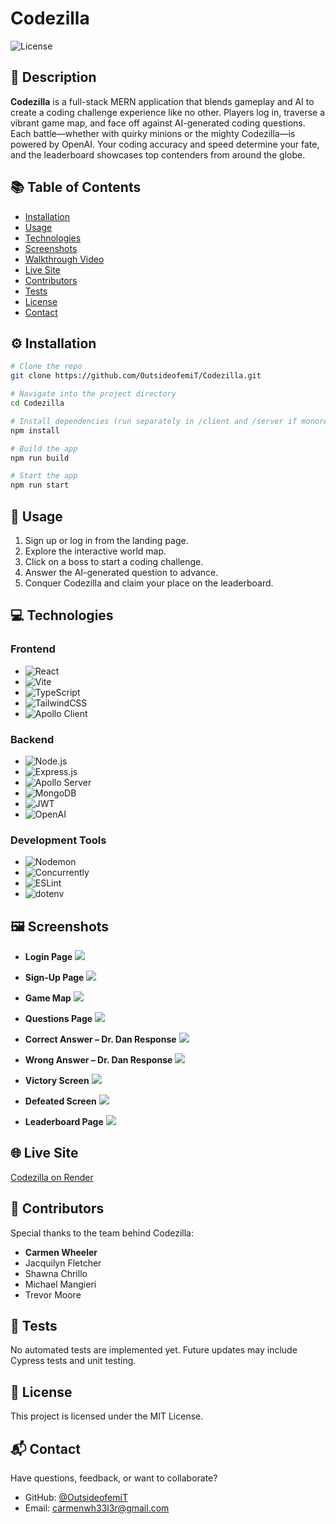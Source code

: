 # Codezilla
![License](https://img.shields.io/badge/License-MIT-blue.svg)

## 🧠 Description
**Codezilla** is a full-stack MERN application that blends gameplay and AI to create a coding challenge experience like no other. Players log in, traverse a vibrant game map, and face off against AI-generated coding questions. Each battle—whether with quirky minions or the mighty Codezilla—is powered by OpenAI. Your coding accuracy and speed determine your fate, and the leaderboard showcases top contenders from around the globe.

## 📚 Table of Contents
- [Installation](#installation)
- [Usage](#usage)
- [Technologies](#technologies)
- [Screenshots](#screenshots)
- [Walkthrough Video](#walkthrough-video)
- [Live Site](#live-site)
- [Contributors](#contributors)
- [Tests](#tests)
- [License](#license)
- [Contact](#contact)

## ⚙️ Installation
```bash
# Clone the repo
git clone https://github.com/OutsideofemiT/Codezilla.git

# Navigate into the project directory
cd Codezilla

# Install dependencies (run separately in /client and /server if monorepo)
npm install

# Build the app
npm run build

# Start the app
npm run start
```

## 🚀 Usage
1. Sign up or log in from the landing page.
2. Explore the interactive world map.
3. Click on a boss to start a coding challenge.
4. Answer the AI-generated question to advance.
5. Conquer Codezilla and claim your place on the leaderboard.

## 💻 Technologies

### Frontend
- ![React](https://img.shields.io/badge/React-61DAFB?style=for-the-badge&logo=react&logoColor=black)
- ![Vite](https://img.shields.io/badge/Vite-646CFF?style=for-the-badge&logo=vite&logoColor=white)
- ![TypeScript](https://img.shields.io/badge/TypeScript-3178C6?style=for-the-badge&logo=typescript&logoColor=white)
- ![TailwindCSS](https://img.shields.io/badge/TailwindCSS-38B2AC?style=for-the-badge&logo=tailwind-css&logoColor=white)
- ![Apollo Client](https://img.shields.io/badge/Apollo_Client-311C87?style=for-the-badge&logo=apollographql&logoColor=white)

### Backend
- ![Node.js](https://img.shields.io/badge/Node.js-339933?style=for-the-badge&logo=node.js&logoColor=white)
- ![Express.js](https://img.shields.io/badge/Express.js-000000?style=for-the-badge&logo=express&logoColor=white)
- ![Apollo Server](https://img.shields.io/badge/Apollo_Server-311C87?style=for-the-badge&logo=apollographql&logoColor=white)
- ![MongoDB](https://img.shields.io/badge/MongoDB-47A248?style=for-the-badge&logo=mongodb&logoColor=white)
- ![JWT](https://img.shields.io/badge/JWT-000000?style=for-the-badge&logo=jsonwebtokens&logoColor=white)
- ![OpenAI](https://img.shields.io/badge/OpenAI-412991?style=for-the-badge&logo=openai&logoColor=white)

### Development Tools
- ![Nodemon](https://img.shields.io/badge/Nodemon-76D04B?style=for-the-badge&logo=nodemon&logoColor=white)
- ![Concurrently](https://img.shields.io/badge/Concurrently-000000?style=for-the-badge&logo=concurrently&logoColor=white)
- ![ESLint](https://img.shields.io/badge/ESLint-4B32C3?style=for-the-badge&logo=eslint&logoColor=white)
- ![dotenv](https://img.shields.io/badge/dotenv-ECD53F?style=for-the-badge&logo=dotenv&logoColor=black)

## 🖼️ Screenshots

- **Login Page**
  ![](screenshots/Codezilla_Login_page.png)

- **Sign-Up Page**
  ![](screenshots/Codezilla_Sign_Up_Page.png)

- **Game Map**
  ![](screenshots/Codezilla_Game_Map.png)

- **Questions Page**
  ![](screenshots/Questions_Page.png)

- **Correct Answer – Dr. Dan Response**
  ![](screenshots/Correct_Answer.png)

- **Wrong Answer – Dr. Dan Response**
  ![](screenshots/Wrong_Answer.png)

- **Victory Screen**
  ![](screenshots/Victory_Screen.png)

- **Defeated Screen**
  ![](screenshots/Defeated_Screen.png)

- **Leaderboard Page**
  ![](screenshots/Leasderboard_Page.png)

## 🌐 Live Site
[Codezilla on Render](https://codezilla-44l1.onrender.com/)

## 👥 Contributors
Special thanks to the team behind Codezilla:
- **Carmen Wheeler**
- Jacquilyn Fletcher
- Shawna Chrillo
- Michael Mangieri
- Trevor Moore

## 🧪 Tests
No automated tests are implemented yet. Future updates may include Cypress tests and unit testing.

## 📄 License
This project is licensed under the MIT License.

## 📬 Contact
Have questions, feedback, or want to collaborate?
- GitHub: [@OutsideofemiT](https://github.com/OutsideofemiT)
- Email: carmenwh33l3r@gmail.com